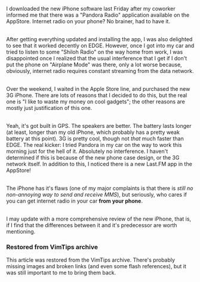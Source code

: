 <!-- :metadata:

title: iPhone 3G, no interference
tags: Random, Gadgets
publishedAt: 2008-07-14T16:52:40-0700
summary:


I downloaded the new iPhone software last Friday after my coworker informed me
that there was a "Pandora Radio" application available on the AppStore.
Internet radio on your phone?  No brainer, had to have it...

-->

I downloaded the new iPhone software last Friday after my coworker informed me
that there was a "Pandora Radio" application available on the AppStore.
Internet radio on your phone?  No brainer, had to have it.<br><br>

After getting everything updated and installing the app, I was also delighted
to see that it worked decently on EDGE.  However, once I got into my car and
tried to listen to some "Shiloh Radio" on the way home from work, I was
disappointed once I realized that the usual interference that I get if I don't
put the phone on "Airplane Mode" was there, only a lot worse because,
obviously, internet radio requires constant streaming from the data
network.<br><br>

Over the weekend, I waited in the Apple Store line, and purchased the new 3G
iPhone.  There are lots of reasons that I decided to do this, but the real one
is "I like to waste my money on cool gadgets"; the other reasons are mostly
just justification of this one.<br><br>

Yeah, it's got built in GPS.  The speakers are better.  The battery lasts
longer (at least, longer than my old iPhone, which probably has a pretty weak
battery at this point).  3G is pretty cool, though not *that* much faster than
EDGE.  The real kicker:  I tried Pandora in my car on the way to work this
morning just for the hell of it.  Absolutely no interference.  I haven't
determined if this is because of the new phone case design, or the 3G network
itself.  In addition to this, I noticed there is a new Last.FM app in the
AppStore!<br><br>

The iPhone has it's flaws (one of my major complaints is that there is <i>still
no non-annoying way to send and receive MMS</i>), but seriously, who cares if
you can get internet radio in your car <b>from your phone</b>.<br><br>

I may update with a more comprehensive review of the new iPhone, that is, if I
find that the differences between it and it's predecessor are worth mentioning.

<div class="restored-from-archive">
  <h3>Restored from VimTips archive</h3>
  <p>
  This article was restored from the VimTips archive. There's probably
  missing images and broken links (and even some flash references), but it
  was still important to me to bring them back.
  </p>
</div>
